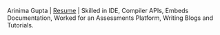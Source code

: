 Arinima Gupta | [Resume](https://drive.google.com/file/d/1NQy5gmhpm6HP0QUj7aKpFGSUP-FrblsB/view?usp=sharing) | Skilled in IDE, Compiler APIs, Embeds Documentation, Worked for an Assessments Platform, Writing Blogs and Tutorials.

